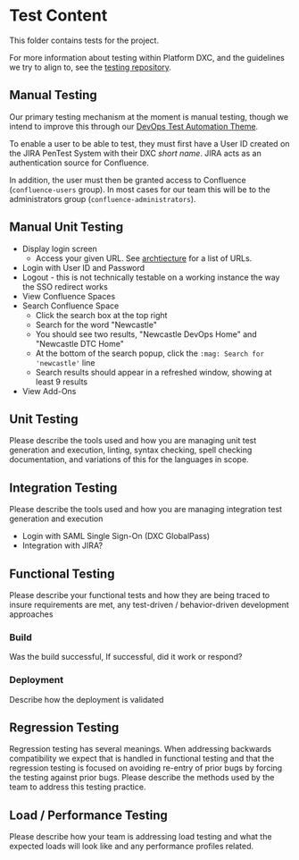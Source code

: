 # Test Content

This folder contains tests for the project.

For more information about testing within Platform DXC, and the guidelines we try to align to, see the [testing repository](https://github.dxc.com/Platform-DXC/testing).

## Manual Testing

Our primary testing mechanism at the moment is manual testing, though we intend to improve this through our [DevOps Test Automation Theme](../docs/DevOpsThemes/ImprovementTheme-TestAutomation.md).

To enable a user to be able to test, they must first have a User ID created on the JIRA PenTest System with their DXC _short name_.  JIRA acts as an authentication source for Confluence.

In addition, the user must then be granted access to Confluence (`confluence-users` group). In most cases for our team this will be to the administrators group (`confluence-administrators`).

## Manual Unit Testing



* Display login screen
    - Access your given URL. See [archtiecture](../docs/architecture.md) for a list of URLs.
* Login with User ID and Password
* Logout - this is not technically testable on a working instance the way the SSO redirect works
* View Confluence Spaces
* Search Confluence Space
    - Click the search box at the top right
    - Search for the word "Newcastle"
    - You should see two results, "Newcastle DevOps Home" and "Newcastle DTC Home"
    - At the bottom of the search popup, click the `:mag: Search for 'newcastle'` line
    - Search results should appear in a refreshed window, showing at least 9 results
* View Add-Ons


## Unit Testing

Please describe the tools used and how you are managing unit test generation and execution, linting, syntax checking, spell checking documentation, and variations of this for the languages in scope.


## Integration Testing

Please describe the tools used and how you are managing integration test generation and execution

* Login with SAML Single Sign-On (DXC GlobalPass)
* Integration with JIRA?

## Functional Testing

Please describe your functional tests and how they are being traced to insure requirements are met, any test-driven / behavior-driven development approaches

### Build

Was the build successful, If successful, did it work or respond?

### Deployment

Describe how the deployment is validated

## Regression Testing

Regression testing has several meanings.  When addressing backwards compatibility we expect that is handled in functional testing and that the regression testing is focused on avoiding re-entry of prior bugs by forcing the testing against prior bugs.  Please describe the methods used by the team to address this testing practice.

## Load / Performance Testing

Please describe how your team is addressing load testing and what the expected loads will look like and any performance profiles related.
